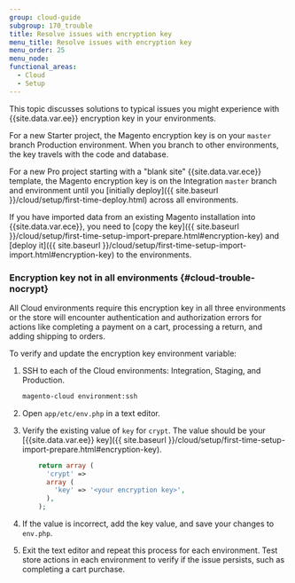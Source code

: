 ```yaml
---
group: cloud-guide
subgroup: 170_trouble
title: Resolve issues with encryption key
menu_title: Resolve issues with encryption key
menu_order: 25
menu_node:
functional_areas:
  - Cloud
  - Setup
---
```


This topic discusses solutions to typical issues you might experience with {{site.data.var.ee}} encryption key in your environments.

For a new Starter project, the Magento encryption key is on your `master` branch Production environment. When you branch to other environments, the key travels with the code and database.

For a new Pro project starting with a "blank site" {{site.data.var.ece}} template, the Magento encryption key is on the Integration `master` branch and environment until you [initially deploy]({{ site.baseurl }}/cloud/setup/first-time-deploy.html) across all environments.

If you have imported data from an existing Magento installation into {{site.data.var.ece}}, you need to [copy the key]({{ site.baseurl }}/cloud/setup/first-time-setup-import-prepare.html#encryption-key) and [deploy it]({{ site.baseurl }}/cloud/setup/first-time-setup-import-import.html#encryption-key) to the environments.

### Encryption key not in all environments {#cloud-trouble-nocrypt}

All Cloud environments require this encryption key in all three environments or the store will encounter authentication and authorization errors for actions like completing a payment on a cart, processing a return, and adding shipping to orders.

To verify and update the encryption key environment variable:

1. SSH to each of the Cloud environments: Integration, Staging, and Production.

   ```bash
   magento-cloud environment:ssh
   ```

1. Open `app/etc/env.php` in a text editor.
1. Verify the existing value of `key` for `crypt`. The value should be your [{{site.data.var.ee}} key]({{ site.baseurl }}/cloud/setup/first-time-setup-import-prepare.html#encryption-key).

   ```php
       return array (
         'crypt' =>
         array (
           'key' => '<your encryption key>',
         ),
       );
   ```

1. If the value is incorrect, add the key value, and save your changes to `env.php`.
1. Exit the text editor and repeat this process for each environment. Test store actions in each environment to verify if the issue persists, such as completing a cart purchase.
